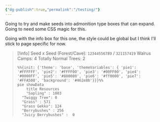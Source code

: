 ```yaml
---
{"dg-publish":true,"permalink":"/testing/"}
---
```


Going to try and make seeds into admonition type boxes that can expand. Going to need some CSS magic for this.

Going with the info box for this one, the style could be global but I think I'll stick to page specific for now.
>[!info] Seed x
>Seed (Forest/Cave): `12344556789` / `321157419`
>Walrus Camps: 4
>Totally Normal Trees: 2
> ```mermaid
> %%{init: {'theme': 'base', 'themeVariables': { 'pie1': '#FFFFFF', 'pie2': '#FFFF00', 'pie3': '#00FF00', 'pie4': '#0000FF', 'pie5': '#800080', 'pie6': '#ff0000', 'pie7': '#FFA500', 'background': '#462e8b'}}}%%
> pie showData
>     title Resources
>     "Sapling" : 1003
> 	"Twiggy Tree": 0
> 	"Grass" : 571
> 	"Grass Gekko": 124
> 	"Berrybushes" : 256
> 	"Juicy Berrybushes" :  0
> ```

